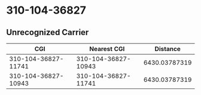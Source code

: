 # 310-104-36827
## Unrecognized Carrier


| CGI | Nearest CGI | Distance |
|-----|-------------|----------|
| 310-104-36827-11741 | 310-104-36827-10943 | 6430.03787319 |
| 310-104-36827-10943 | 310-104-36827-11741 | 6430.03787319 |

